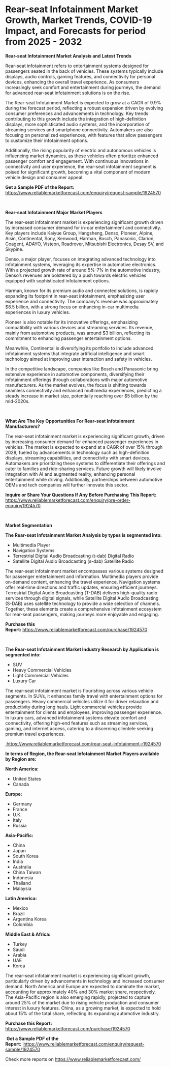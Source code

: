 <p><h1>Rear-seat Infotainment Market Growth, Market Trends, COVID-19 Impact, and Forecasts for period from 2025 - 2032</h1></p><p><strong>Rear-seat Infotainment Market Analysis and Latest Trends</strong></p>
<p><p>Rear-seat infotainment refers to entertainment systems designed for passengers seated in the back of vehicles. These systems typically include displays, audio controls, gaming features, and connectivity for personal devices, enhancing the overall travel experience. As consumers increasingly seek comfort and entertainment during journeys, the demand for advanced rear-seat infotainment solutions is on the rise.</p><p>The Rear-seat Infotainment Market is expected to grow at a CAGR of 9.9% during the forecast period, reflecting a robust expansion driven by evolving consumer preferences and advancements in technology. Key trends contributing to this growth include the integration of high-definition displays, more sophisticated audio systems, and the incorporation of streaming services and smartphone connectivity. Automakers are also focusing on personalized experiences, with features that allow passengers to customize their infotainment options.</p><p>Additionally, the rising popularity of electric and autonomous vehicles is influencing market dynamics, as these vehicles often prioritize enhanced passenger comfort and engagement. With continuous innovations in connectivity and user experience, the rear-seat infotainment segment is poised for significant growth, becoming a vital component of modern vehicle design and consumer appeal.</p></p>
<p><strong>Get a Sample PDF of the Report:&nbsp;</strong> <a href="https://www.reliablemarketforecast.com/enquiry/request-sample/1924570?utm_campaign=3006&utm_medium=2&utm_source=Github&utm_content=ia&utm_term=28032025&utm_id=rear-seat-infotainment">https://www.reliablemarketforecast.com/enquiry/request-sample/1924570</a></p>
<p>&nbsp;</p>
<p><strong>Rear-seat Infotainment Major Market Players</strong></p>
<p><p>The rear-seat infotainment market is experiencing significant growth driven by increased consumer demand for in-car entertainment and connectivity. Key players include Kaiyue Group, Hangsheng, Denso, Pioneer, Alpine, Aisin, Continental, Sony, Kenwood, Harman, Bosch, Panasonic, Clarion, Coagent, ADAYO, Visteon, Roadrover, Mitsubishi Electronics, Desay SV, and Skypine.</p><p>Denso, a major player, focuses on integrating advanced technology into infotainment systems, leveraging its expertise in automotive electronics. With a projected growth rate of around 5%-7% in the automotive industry, Denso’s revenues are bolstered by a push towards electric vehicles equipped with sophisticated infotainment options.</p><p>Harman, known for its premium audio and connected solutions, is rapidly expanding its footprint in rear-seat infotainment, emphasizing user experience and connectivity. The company's revenue was approximately $8.5 billion, with a strong focus on enhancing in-car multimedia experiences in luxury vehicles.</p><p>Pioneer is also notable for its innovative offerings, emphasizing compatibility with various devices and streaming services. Its revenue, mainly from automotive products, was around $3 billion, reflecting its commitment to enhancing passenger entertainment options.</p><p>Meanwhile, Continental is diversifying its portfolio to include advanced infotainment systems that integrate artificial intelligence and smart technology aimed at improving user interaction and safety in vehicles.</p><p>In the competitive landscape, companies like Bosch and Panasonic bring extensive experience in automotive components, diversifying their infotainment offerings through collaborations with major automotive manufacturers. As the market evolves, the focus is shifting towards seamless connectivity and enhanced multimedia experiences, predicting a steady increase in market size, potentially reaching over $5 billion by the mid-2020s.</p></p>
<p>&nbsp;</p>
<p><strong>What Are The Key Opportunities For Rear-seat Infotainment Manufacturers?</strong></p>
<p><p>The rear-seat infotainment market is experiencing significant growth, driven by increasing consumer demand for enhanced passenger experiences in vehicles. The market is expected to expand at a CAGR of over 15% through 2028, fueled by advancements in technology such as high-definition displays, streaming capabilities, and connectivity with smart devices. Automakers are prioritizing these systems to differentiate their offerings and cater to families and ride-sharing services. Future growth will likely involve integration with AI and augmented reality, enhancing personal entertainment while driving. Additionally, partnerships between automotive OEMs and tech companies will further innovate this sector.</p></p>
<p><strong>Inquire or Share Your Questions If Any Before Purchasing This Report:</strong> <a href="https://www.reliablemarketforecast.com/enquiry/pre-order-enquiry/1924570?utm_campaign=3006&utm_medium=2&utm_source=Github&utm_content=ia&utm_term=28032025&utm_id=rear-seat-infotainment">https://www.reliablemarketforecast.com/enquiry/pre-order-enquiry/1924570</a></p>
<p>&nbsp;</p>
<p><strong>Market Segmentation</strong></p>
<p><strong>The Rear-seat Infotainment Market Analysis by types is segmented into:</strong></p>
<p><ul><li>Multimedia Player</li><li>Navigation Systems</li><li>Terrestrial Digital Audio Broadcasting (t-dab) Digital Radio</li><li>Satellite Digital Audio Broadcasting (s-dab) Satellite Radio</li></ul></p>
<p><p>The rear-seat infotainment market encompasses various systems designed for passenger entertainment and information. Multimedia players provide on-demand content, enhancing the travel experience. Navigation systems offer real-time directions and traffic updates, ensuring efficient journeys. Terrestrial Digital Audio Broadcasting (T-DAB) delivers high-quality radio services through digital signals, while Satellite Digital Audio Broadcasting (S-DAB) uses satellite technology to provide a wide selection of channels. Together, these elements create a comprehensive infotainment ecosystem for rear-seat passengers, making journeys more enjoyable and engaging.</p></p>
<p><strong>Purchase this Report:&nbsp;</strong><a href="https://www.reliablemarketforecast.com/purchase/1924570?utm_campaign=3006&utm_medium=2&utm_source=Github&utm_content=ia&utm_term=28032025&utm_id=rear-seat-infotainment">https://www.reliablemarketforecast.com/purchase/1924570</a></p>
<p>&nbsp;</p>
<p><strong>The Rear-seat Infotainment Market Industry Research by Application is segmented into:</strong></p>
<p><ul><li>SUV</li><li>Heavy Commercial Vehicles</li><li>Light Commercial Vehicles</li><li>Luxury Car</li></ul></p>
<p><p>The rear-seat infotainment market is flourishing across various vehicle segments. In SUVs, it enhances family travel with entertainment options for passengers. Heavy commercial vehicles utilize it for driver relaxation and productivity during long hauls. Light commercial vehicles provide entertainment for clients and employees, improving passenger experience. In luxury cars, advanced infotainment systems elevate comfort and connectivity, offering high-end features such as streaming services, gaming, and internet access, catering to a discerning clientele seeking premium travel experiences.</p></p>
<p><a href="https://www.reliablemarketforecast.com/rear-seat-infotainment-r1924570?utm_campaign=3006&utm_medium=2&utm_source=Github&utm_content=ia&utm_term=28032025&utm_id=rear-seat-infotainment">&nbsp;https://www.reliablemarketforecast.com/rear-seat-infotainment-r1924570</a></p>
<p><strong>In terms of Region, the Rear-seat Infotainment Market Players available by Region are:</strong></p>
<p>
    <p> <strong> North America: </strong>
        <ul>
            <li>United States</li>
            <li>Canada</li>
        </ul>
        </p> 
    <p> <strong> Europe: </strong>
        <ul>
            <li>Germany</li>
            <li>France</li>
            <li>U.K.</li>
            <li>Italy</li>
            <li>Russia</li>
        </ul>
        </p> 
    <p> <strong> Asia-Pacific: </strong>
        <ul>
            <li>China</li>
            <li>Japan</li>
            <li>South Korea</li>
            <li>India</li>
            <li>Australia</li>
            <li>China Taiwan</li>
            <li>Indonesia</li>
            <li>Thailand</li>
            <li>Malaysia</li>
        </ul>
        </p> 
    <p> <strong> Latin America: </strong>
        <ul>
            <li>Mexico</li>
            <li>Brazil</li>
            <li>Argentina Korea</li>
            <li>Colombia</li>
        </ul>
        </p> 
    <p> <strong> Middle East & Africa: </strong>
        <ul>
            <li>Turkey</li>
            <li>Saudi</li>
            <li>Arabia</li>
            <li>UAE</li>
            <li>Korea</li>
        </ul>
    </p>
    </p>
<p><p>The rear-seat infotainment market is experiencing significant growth, particularly driven by advancements in technology and increased consumer demand. North America and Europe are expected to dominate the market, accounting for approximately 40% and 30% market share, respectively. The Asia-Pacific region is also emerging rapidly, projected to capture around 25% of the market due to rising vehicle production and consumer interest in luxury features. China, as a growing market, is expected to hold about 15% of the total share, reflecting its expanding automotive industry.</p></p>
<p><strong>Purchase this Report: </strong><a href="https://www.reliablemarketforecast.com/purchase/1924570?utm_campaign=3006&utm_medium=2&utm_source=Github&utm_content=ia&utm_term=28032025&utm_id=rear-seat-infotainment">https://www.reliablemarketforecast.com/purchase/1924570</a></p>
<p>&nbsp;<strong>Get a Sample PDF of the Report:&nbsp;&nbsp;</strong><a href="https://www.reliablemarketforecast.com/enquiry/request-sample/1924570?utm_campaign=3006&utm_medium=2&utm_source=Github&utm_content=ia&utm_term=28032025&utm_id=rear-seat-infotainment">https://www.reliablemarketforecast.com/enquiry/request-sample/1924570</a></p>
<p><strong></strong></p>
<p>Check more reports on <a href="https://www.reliablemarketforecast.com/?utm_campaign=3006&utm_medium=2&utm_source=Github&utm_content=ia&utm_term=28032025&utm_id=rear-seat-infotainment">https://www.reliablemarketforecast.com/</a></p>